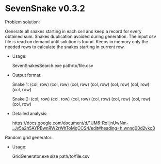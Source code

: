 # SevenSnake v0.3.2

Problem solution:

Generate all snakes starting in each cell and keep a record for every obtained sum. Snakes duplication avoided during generation. The input csv file is read on demand until solution is found. Keeps in memory only the needed rows to calculate the snakes starting in current row.

- Usage: 
    
    SevenSnakesSearch.exe path/to/file.csv

- Output format: 

    Snake 1: (col, row) (col, row) (col, row) (col, row) (col, row) (col, row) (col, row)
    
    Snake 2: (col, row) (col, row) (col, row) (col, row) (col, row) (col, row) (col, row)

- Detailed analysis: 

    https://docs.google.com/document/d/1UM6-RqlijnUwNm-_Jv5a2h5AYPBwnRW2rWhToMgCOS4/edit#heading=h.wnng00d2vkc3	

Random grid generator:

- Usage: 

   GridGenerator.exe size path/to/file.csv 
